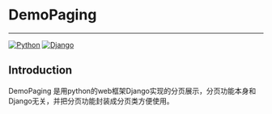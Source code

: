 # DemoPaging
***

[![Python](https://img.shields.io/badge/python-3.6-brightgreen.svg?style=flat)](https://www.python.org/)
[![Django](https://img.shields.io/badge/django-1.11-blue.svg)](https://www.djangoproject.com/)

## Introduction
DemoPaging 是用python的web框架Django实现的分页展示，分页功能本身和Django无关，并把分页功能封装成分页类方便使用。
